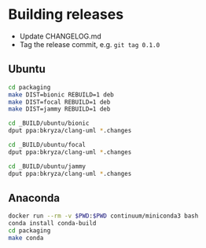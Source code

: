 # Building releases

* Update CHANGELOG.md
* Tag the release commit, e.g. ```git tag 0.1.0```

## Ubuntu

```bash
cd packaging
make DIST=bionic REBUILD=1 deb
make DIST=focal REBUILD=1 deb
make DIST=jammy REBUILD=1 deb

cd _BUILD/ubuntu/bionic
dput ppa:bkryza/clang-uml *.changes

cd _BUILD/ubuntu/focal
dput ppa:bkryza/clang-uml *.changes

cd _BUILD/ubuntu/jammy
dput ppa:bkryza/clang-uml *.changes

```

## Anaconda

```bash
docker run --rm -v $PWD:$PWD continuum/miniconda3 bash
conda install conda-build
cd packaging
make conda
```